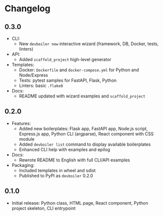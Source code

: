 # Changelog

## 0.3.0

- CLI:
  - New `devboiler new` interactive wizard (framework, DB, Docker, tests, linters)
- API:
  - Added `scaffold_project` high-level generator
- Templates:
  - Docker: `Dockerfile` and `docker-compose.yml` for Python and Node/Express
  - Tests: pytest samples for FastAPI, Flask, Python
  - Linters: basic `.flake8`
- Docs:
  - README updated with wizard examples and `scaffold_project`

## 0.2.0

- Features:
  - Added new boilerplates: Flask app, FastAPI app, Node.js script, Express.js app, Python CLI (argparse), React component with CSS module
  - Added `devboiler list` command to display available boilerplates
  - Enhanced CLI help with examples and epilog
- Docs:
  - Rewrote README to English with full CLI/API examples
- Packaging:
  - Included templates in wheel and sdist
  - Published to PyPI as `devboiler` 0.2.0

## 0.1.0

- Initial release: Python class, HTML page, React component, Python project skeleton, CLI entrypoint

